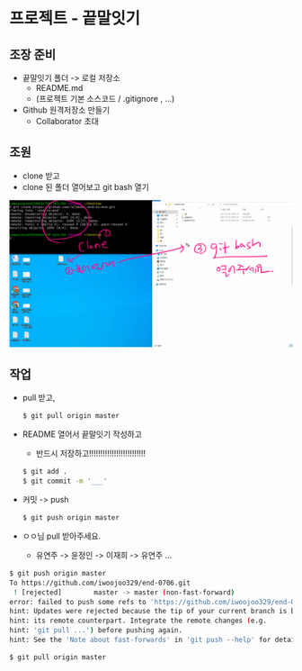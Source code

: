 # 프로젝트 - 끝말잇기

## 조장 준비

* 끝말잇기 폴더 -> 로컬 저장소
  * README.md
  * (프로젝트 기본 소스코드 / .gitignore , ...)
* Github 원격저장소 만들기
  * Collaborator 초대

## 조원

* clone 받고
* clone 된 폴더 열어보고 git bash 열기

![image-20210706191723931](md-images/image-20210706191723931.png)

## 작업



* pull 받고,

  ```bash
  $ git pull origin master
  ```

* README 열어서 끝말잇기 작성하고 

  * 반드시 저장하고!!!!!!!!!!!!!!!!!!!!!!!!!

  ```bash
  $ git add .
  $ git commit -m '___'
  ```

* 커밋 -> push

  ```bash
  $ git push origin master
  ```



* ㅇㅇ님 pull 받아주세요. 

  * 유연주 -> 윤정인 -> 이재희 -> 유연주 ...





```bash
$ git push origin master
To https://github.com/iwoojoo329/end-0706.git
 ! [rejected]        master -> master (non-fast-forward)
error: failed to push some refs to 'https://github.com/iwoojoo329/end-0706.git'
hint: Updates were rejected because the tip of your current branch is behind
hint: its remote counterpart. Integrate the remote changes (e.g.
hint: 'git pull ...') before pushing again.
hint: See the 'Note about fast-forwards' in 'git push --help' for details.
```

```bash
$ git pull origin master
```

